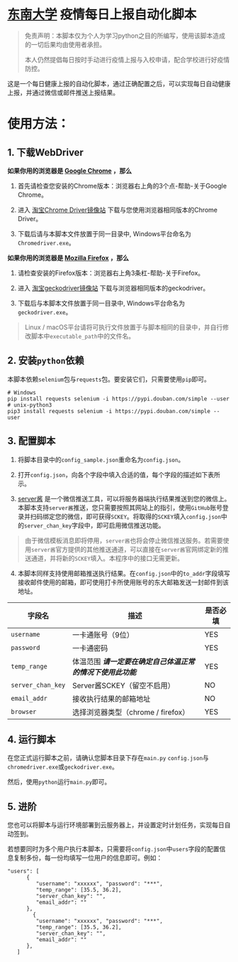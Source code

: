 # [东南大学](https://www.seu.edu.cn) 疫情每日上报自动化脚本

> 免责声明：本脚本仅为个人为学习python之目的所编写，使用该脚本造成的一切后果均由使用者承担。
>
> 本人仍然提倡每日按时手动进行疫情上报与入校申请，配合学校进行好疫情防控。

这是一个每日健康上报的自动化脚本，通过正确配置之后，可以实现每日自动健康上报，并通过微信或邮件推送上报结果。

# 使用方法：

## 1. 下载WebDriver

**如果你用的浏览器是 [Google Chrome](https://www.google.cn/chrome/) ，那么**

1. 首先请检查您安装的Chrome版本：浏览器右上角的3个点-帮助-关于Google Chrome。

2. 进入 [淘宝Chrome Driver镜像站](http://npm.taobao.org/mirrors/chromedriver/) 下载与您使用浏览器相同版本的Chrome Driver。

3. 下载后请与本脚本文件放置于同一目录中, Windows平台命名为`Chromedriver.exe`。

**如果你用的浏览器是 [Mozilla Firefox](https://www.firefox.com) ，那么**

1. 请检查安装的Firefox版本：浏览器右上角3条杠-帮助-关于Firefox。

2. 进入 [淘宝geckodriver镜像站](http://npm.taobao.org/mirrors/geckodriver/) 下载与浏览器相同版本的geckodriver。

3. 下载后与本脚本文件放置于同一目录中, Windows平台命名为`geckodriver.exe`。

> Linux / macOS平台请将可执行文件放置于与脚本相同的目录中，并自行修改脚本中`executable_path`中的文件名。

## 2. 安装`python`依赖

本脚本依赖`selenium`包与`requests`包。要安装它们，只需要使用`pip`即可。

```shell
# Windows
pip install requests selenium -i https://pypi.douban.com/simple --user
# unix-python3
pip3 install requests selenium -i https://pypi.douban.com/simple --user
```

## 3. 配置脚本

1. 将脚本目录中的`config_sample.json`重命名为`config.json`。

2. 打开`config.json`，向各个字段中填入合适的值，每个字段的描述如下表所示。

3. [server酱](http://sc.ftqq.com/) 是一个微信推送工具，可以将服务器端执行结果推送到您的微信上。本脚本支持`server酱`推送，您只需要按照其网站上的指引，使用`GitHub`账号登录并扫码绑定您的微信，即可获得`SCKEY`。将取得的`SCKEY`填入`config.json`中的`server_chan_key`字段中，即可启用微信推送功能。
> 由于微信模板消息即将停用，`server酱`也将会停止微信推送服务。若需要使用`server酱`官方提供的其他推送通道，可以直接在`server酱`官网绑定新的推送通道，并将新的`SCKEY`填入。本程序中的接口无需更新。

4. 本脚本同样支持使用邮箱推送执行结果。在`config.json`中的`to_addr`字段填写接收邮件使用的邮箱，即可使用打卡所使用账号的东大邮箱发送一封邮件到该地址。

| 字段名                       | 描述                                                | 是否必填 |
| --------------------------- | -------------------------------------------------- | -------- |
| `username`                  | 一卡通账号（9位）                                     | YES      |
| `password`                  | 一卡通密码                                           | YES      |
| `temp_range`                | 体温范围 ***请一定要在确定自己体温正常的情况下使用此功能*** | YES      |
| `server_chan_key`           | Server酱SCKEY（留空不启用）                           | NO       |
| `email_addr`                | 接收执行结果的邮箱地址                                 | NO       |
| `browser`                   | 选择浏览器类型（chrome / firefox）                    | YES      |

## 4. 运行脚本

在您正式运行脚本之前，请确认您脚本目录下存在`main.py` `config.json`与`chromedriver.exe`或`geckodriver.exe`。

然后，使用`python`运行`main.py`即可。

## 5. 进阶

您也可以将脚本与运行环境部署到云服务器上，并设置定时计划任务，实现每日自动签到。

若想要同时为多个用户执行本脚本，只需要将`config.json`中`users`字段的配置信息复制多份，每一份均填写一位用户的信息即可。例如：

```
"users": [
      {
         "username": "xxxxxx", "password": "***",
         "temp_range": [35.5, 36.2],
         "server_chan_key": "",
         "email_addr": ""
      },
        {
         "username": "xxxxxx", "password": "***",
         "temp_range": [35.5, 36.2],
         "server_chan_key": "",
         "email_addr": ""
      },
   ]
```
